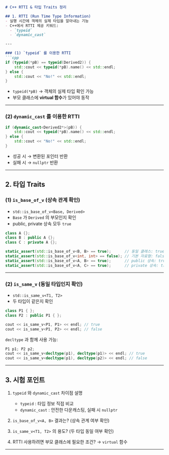 ````markdown
# C++ RTTI & 타입 Traits 정리

## 1. RTTI (Run Time Type Information)
- 실행 시간에 객체의 실제 타입을 알아내는 기능
- C++에서 RTTI 제공 키워드:
  - `typeid`
  - `dynamic_cast`

---

### (1) `typeid` 를 이용한 RTTI
```cpp
if (typeid(*pB) == typeid(Derived2)) {
    std::cout << typeid(*pB).name() << std::endl;
} else {
    std::cout << "No!" << std::endl;
}
````

* `typeid(*pB)` → 객체의 실제 타입 확인 가능
* 부모 클래스에 **virtual 함수**가 있어야 동작

---

### (2) `dynamic_cast` 를 이용한 RTTI

```cpp
if (dynamic_cast<Derived2*>(pB)) {
    std::cout << typeid(*pB).name() << std::endl;
} else {
    std::cout << "No!" << std::endl;
}
```

* 성공 시 → 변환된 포인터 반환
* 실패 시 → `nullptr` 반환

---

## 2. 타입 Traits

### (1) `is_base_of_v` (상속 관계 확인)

* `std::is_base_of_v<Base, Derived>`
* `Base` 가 `Derived` 의 부모인지 확인
* public, private 상속 모두 `true`

```cpp
class A {};
class B : public A {};
class C : private A {};

static_assert(std::is_base_of_v<B, B> == true);      // 동일 클래스: true
static_assert(std::is_base_of_v<int, int> == false); // 기본 자료형: false
static_assert(std::is_base_of_v<A, B> == true);      // public 상속: true
static_assert(std::is_base_of_v<A, C> == true);      // private 상속: true
```

---

### (2) `is_same_v` (동일 타입인지 확인)

* `std::is_same_v<T1, T2>`
* 두 타입이 같은지 확인

```cpp
class P1 { };
class P2 : public P1 { };

cout << is_same_v<P1, P1> << endl; // true
cout << is_same_v<P1, P2> << endl; // false
```

`decltype` 과 함께 사용 가능:

```cpp
P1 p1; P2 p2;
cout << is_same_v<decltype(p1), decltype(p1)> << endl; // true
cout << is_same_v<decltype(p1), decltype(p2)> << endl; // false
```

---

## 3. 시험 포인트

1. `typeid` 와 `dynamic_cast` 차이점 설명

   * `typeid` : 타입 정보 직접 비교
   * `dynamic_cast` : 안전한 다운캐스팅, 실패 시 `nullptr`
2. `is_base_of_v<A, B>` 결과는? (상속 관계 여부 확인)
3. `is_same_v<T1, T2>` 의 용도? (두 타입 동일 여부 확인)
4. RTTI 사용하려면 부모 클래스에 필요한 조건? → `virtual` 함수

---